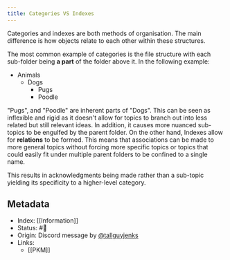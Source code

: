 ```yaml
---
title: Categories VS Indexes
---
```


Categories and indexes are both methods of organisation. The main difference is how objects relate to each other within these structures.

The most common example of categories is the file structure with each sub-folder being **a part** of the folder above it. In the following example:

- Animals
	- Dogs
		- Pugs
		 - Poodle

"Pugs", and "Poodle" are inherent parts of "Dogs". This can be seen as inflexible and rigid as it doesn't allow for topics to branch out into less related but still relevant ideas. In addition, it causes more nuanced sub-topics to be engulfed by the parent folder. On the other hand, Indexes allow for **relations** to be formed. This means that associations can be made to more general topics without forcing more specific topics or topics that could easily fit under multiple parent folders to be confined to a single name. 

This results in acknowledgments being made rather than a sub-topic yielding its specificity to a higher-level category.

## Metadata
- Index: [[Information]]
- Status: #🌲 
- Origin: Discord message by  [@tallguyjenks](https://twitter.com/tallguyjenks)
- Links:
  - [[PKM]]